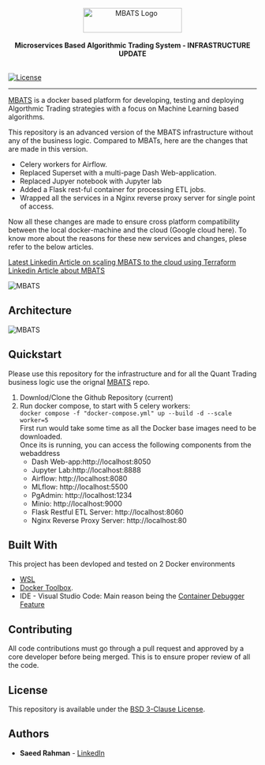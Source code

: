 <p align="center">
    <a target="_blank"><img width="200" height="50" src="public/images/logo_0.PNG" alt="MBATS Logo"></a>
    <br />
    <br />
    <b>Microservices Based Algorithmic Trading System - INFRASTRUCTURE UPDATE</b>
    <br />
    <br />
</p>

[![License](https://img.shields.io/badge/License-BSD%203--Clause-blue.svg)](https://opensource.org/licenses/BSD-3-Clause)

---

[MBATS](https://github.com/saeed349/Microservices-Based-Algorithmic-Trading-System) is a docker based platform for developing, testing and deploying Algorthmic Trading strategies with a focus on Machine Learning based algorithms.

This repository is an advanced version of the MBATS infrastructure without any of the business logic. Compared to MBATs, here are the changes that are made in this version.
* Celery workers for Airflow.
* Replaced Superset with a multi-page Dash Web-application.
* Replaced Jupyer notebook with Jupyter lab
* Added a Flask rest-ful container for processing ETL jobs. 
* Wrapped all the services in a Nginx reverse proxy server for single point of access.

Now all these changes are made to ensure cross platform compatibility between the local docker-machine and the cloud (Google cloud here). To know more about the reasons for these new services and changes, plese refer to the below articles. 

[Latest Linkedin Article on scaling MBATS to the cloud using Terraform](https://www.linkedin.com/post/edit/6619730514188267520/) <br>
[Linkedin Article about MBATS](https://www.linkedin.com/post/edit/6619730514188267520/)

![MBATS](public/images/mbatsv2.0.png)

## Architecture

 ![MBATS](public/images/architecture.png)  
## Quickstart

Please use this repository for the infrastructure and for all the Quant Trading business logic use the orignal [MBATS](https://github.com/saeed349/Microservices-Based-Algorithmic-Trading-System) repo.  

1. Downlod/Clone the Github Repository (current)
2. Run docker compose, to start with 5 celery workers:  
 ```docker compose -f "docker-compose.yml" up --build -d --scale worker=5```  
First run would take some time as all the Docker base images need to be downloaded.  
Once its is running, you can access the following components from the webaddress
    * Dash Web-app:http://localhost:8050
    * Jupyter Lab:http://localhost:8888
    * Airflow: http://localhost:8080
    * MLflow: http://localhost:5500
    * PgAdmin: http://localhost:1234
    * Minio: http://localhost:9000
    * Flask Restful ETL Server: http://localhost:8060
    * Nginx Reverse Proxy Server: http://localhost:80


## Built With
This project has been devloped and tested on 2 Docker environments
* [WSL](https://docs.microsoft.com/en-us/windows/wsl/about)
* [Docker Toolbox](https://docs.docker.com/toolbox/toolbox_install_windows/). 
* IDE - Visual Studio Code: Main reason being the [Container Debugger Feature](https://code.visualstudio.com/docs/remote/containers#_debugging-in-a-container) 


## Contributing

All code contributions must go through a pull request and approved by a core developer before being merged. This is to ensure proper review of all the code.

## License

This repository is available under the [BSD 3-Clause License](./LICENSE).

## Authors

* **Saeed Rahman** - [LinkedIn](https://www.linkedin.com/in/saeed-349/)

